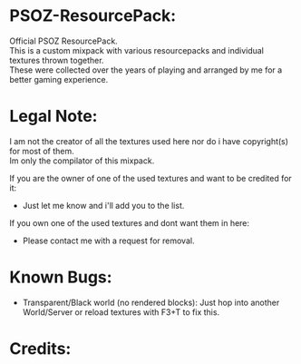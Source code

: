 # PSOZ-ResourcePack:

Official PSOZ ResourcePack. <br />
This is a custom mixpack with various resourcepacks and individual textures thrown together. <br />
These were collected over the years of playing and arranged by me for a better gaming experience.

# Legal Note:

I am not the creator of all the textures used here nor do i have copyright(s) for most of them. <br />
Im only the compilator of this mixpack. <br />

If you are the owner of one of the used textures and want to be credited for it:
  - Just let me know and i'll add you to the list.

If you own one of the used textures and dont want them in here:
  - Please contact me with a request for removal.

# Known Bugs:

  - Transparent/Black world (no rendered blocks): Just hop into another World/Server or reload textures with F3+T to fix this.

# Credits:
